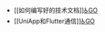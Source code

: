- [[如何编写好的技术文档]][♿GO](https://github.com/FourteenD/Note/blob/main/写作/如何编写好的技术文档.md)
- [[UniApp和Flutter通信]][♿GO](https://github.com/FourteenD/Note/blob/main/写作/UniApp和Flutter通信.md)
